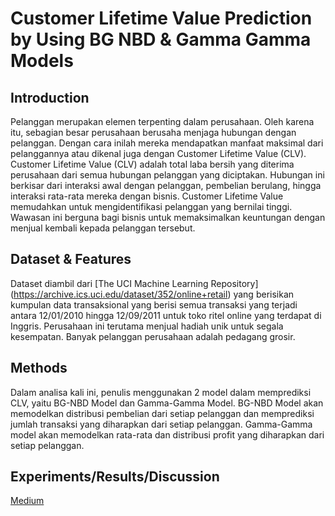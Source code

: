 # Customer Lifetime Value Prediction by Using BG NBD & Gamma Gamma Models

## Introduction
Pelanggan merupakan elemen terpenting dalam perusahaan. Oleh karena itu, sebagian besar perusahaan berusaha menjaga hubungan dengan pelanggan. Dengan cara inilah mereka mendapatkan manfaat maksimal dari pelanggannya atau dikenal juga dengan Customer Lifetime Value (CLV).
Customer Lifetime Value (CLV) adalah total laba bersih yang diterima perusahaan dari semua hubungan pelanggan yang diciptakan. Hubungan ini berkisar dari interaksi awal dengan pelanggan, pembelian berulang, hingga interaksi rata-rata mereka dengan bisnis. Customer Lifetime Value memudahkan untuk mengidentifikasi pelanggan yang bernilai tinggi. Wawasan ini berguna bagi bisnis untuk memaksimalkan keuntungan dengan menjual kembali kepada pelanggan tersebut.

## Dataset & Features
Dataset diambil dari [The UCI Machine Learning Repository] (https://archive.ics.uci.edu/dataset/352/online+retail) yang berisikan kumpulan data transaksional yang berisi semua transaksi yang terjadi antara 12/01/2010 hingga 12/09/2011 untuk toko ritel online yang terdapat di Inggris. Perusahaan ini terutama menjual hadiah unik untuk segala kesempatan. Banyak pelanggan perusahaan adalah pedagang grosir.

## Methods
Dalam analisa kali ini, penulis menggunakan 2 model dalam memprediksi CLV, yaitu BG-NBD Model dan Gamma-Gamma Model. BG-NBD Model akan memodelkan distribusi pembelian dari setiap pelanggan dan memprediksi jumlah transaksi yang diharapkan dari setiap pelanggan. Gamma-Gamma model akan memodelkan rata-rata dan distribusi profit yang diharapkan dari setiap pelanggan.

## Experiments/Results/Discussion
[Medium](https://medium.com/@septiawulandaris11/customer-lifetime-value-prediction-by-using-bg-nbd-gamma-gamma-models-bde6cb4a10bd)
